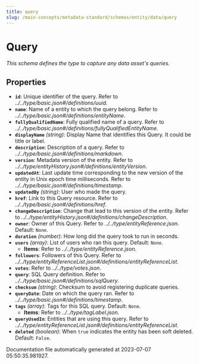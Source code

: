 ```yaml
---
title: query
slug: /main-concepts/metadata-standard/schemas/entity/data/query
---
```


# Query

*This schema defines the type to capture any data asset's queries.*

## Properties

- **`id`**: Unique identifier of the query. Refer to *../../type/basic.json#/definitions/uuid*.
- **`name`**: Name of a entity to which the query belong. Refer to *../../type/basic.json#/definitions/entityName*.
- **`fullyQualifiedName`**: Fully qualified name of a query. Refer to *../../type/basic.json#/definitions/fullyQualifiedEntityName*.
- **`displayName`** *(string)*: Display Name that identifies this Query. It could be title or label.
- **`description`**: Description of a query. Refer to *../../type/basic.json#/definitions/markdown*.
- **`version`**: Metadata version of the entity. Refer to *../../type/entityHistory.json#/definitions/entityVersion*.
- **`updatedAt`**: Last update time corresponding to the new version of the entity in Unix epoch time milliseconds. Refer to *../../type/basic.json#/definitions/timestamp*.
- **`updatedBy`** *(string)*: User who made the query.
- **`href`**: Link to this Query resource. Refer to *../../type/basic.json#/definitions/href*.
- **`changeDescription`**: Change that lead to this version of the entity. Refer to *../../type/entityHistory.json#/definitions/changeDescription*.
- **`owner`**: Owner of this Query. Refer to *../../type/entityReference.json*. Default: `None`.
- **`duration`** *(number)*: How long did the query took to run in seconds.
- **`users`** *(array)*: List of users who ran this query. Default: `None`.
  - **Items**: Refer to *../../type/entityReference.json*.
- **`followers`**: Followers of this Query. Refer to *../../type/entityReferenceList.json#/definitions/entityReferenceList*.
- **`votes`**: Refer to *../../type/votes.json*.
- **`query`**: SQL Query definition. Refer to *../../type/basic.json#/definitions/sqlQuery*.
- **`checksum`** *(string)*: Checksum to avoid registering duplicate queries.
- **`queryDate`**: Date on which the query ran. Refer to *../../type/basic.json#/definitions/timestamp*.
- **`tags`** *(array)*: Tags for this SQL query. Default: `None`.
  - **Items**: Refer to *../../type/tagLabel.json*.
- **`queryUsedIn`**: Entities that are using this query. Refer to *../../type/entityReferenceList.json#/definitions/entityReferenceList*.
- **`deleted`** *(boolean)*: When `true` indicates the entity has been soft deleted. Default: `False`.


Documentation file automatically generated at 2023-07-07 05:50:35.981927.
